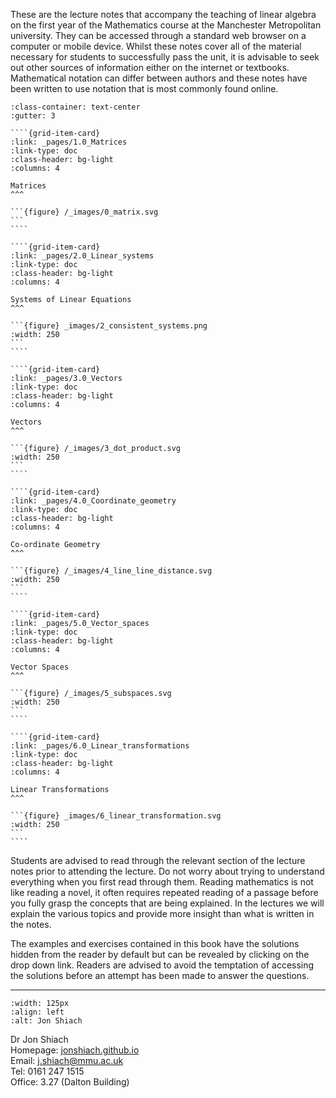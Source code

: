 

These are the lecture notes that accompany the teaching of linear algebra on the first year of the Mathematics course at the Manchester Metropolitan university. They can be accessed through a standard web browser on a computer or mobile device. Whilst these notes cover all of the material necessary for students to successfully pass the unit, it is advisable to seek out other sources of information either on the internet or textbooks. Mathematical notation can differ between authors and these notes have been written to use notation that is most commonly found online.

`````{grid} 1 1 2 3
:class-container: text-center
:gutter: 3

````{grid-item-card}
:link: _pages/1.0_Matrices
:link-type: doc
:class-header: bg-light
:columns: 4

Matrices
^^^

```{figure} /_images/0_matrix.svg
```
````

````{grid-item-card}
:link: _pages/2.0_Linear_systems
:link-type: doc
:class-header: bg-light
:columns: 4

Systems of Linear Equations
^^^

```{figure} _images/2_consistent_systems.png
:width: 250
```
````

````{grid-item-card}
:link: _pages/3.0_Vectors
:link-type: doc
:class-header: bg-light
:columns: 4

Vectors
^^^

```{figure} /_images/3_dot_product.svg
:width: 250
```
````

````{grid-item-card}
:link: _pages/4.0_Coordinate_geometry
:link-type: doc
:class-header: bg-light
:columns: 4

Co-ordinate Geometry
^^^

```{figure} /_images/4_line_line_distance.svg
:width: 250
```
````

````{grid-item-card}
:link: _pages/5.0_Vector_spaces
:link-type: doc
:class-header: bg-light
:columns: 4

Vector Spaces
^^^

```{figure} /_images/5_subspaces.svg
:width: 250
```
````

````{grid-item-card}
:link: _pages/6.0_Linear_transformations
:link-type: doc
:class-header: bg-light
:columns: 4

Linear Transformations
^^^

```{figure} _images/6_linear_transformation.svg
:width: 250
```
````
`````

Students are advised to read through the relevant section of the lecture notes prior to attending the lecture. Do not worry about trying to understand everything when you first read through them. Reading mathematics is not like reading a novel, it often requires repeated reading of a passage before you fully grasp the concepts that are being explained. In the lectures we will explain the various topics and provide more insight than what is written in the notes.

The examples and exercises contained in this book have the solutions hidden from the reader by default but can be revealed by clicking on the drop down link. Readers are advised to avoid the temptation of accessing the solutions before an attempt has been made to answer the questions.

---

```{image} ./_images/jon_Shiach.jpeg
:width: 125px
:align: left
:alt: Jon Shiach
```

Dr Jon Shiach <br>
Homepage: <a href="https://jonshiach.github.io/" target="_blank">jonshiach.github.io</a> <br>
Email: <a href="mailto:j.shiach@mmu.ac.uk">j.shiach@mmu.ac.uk</a> <br>
Tel: 0161 247 1515 <br>
Office: 3.27 (Dalton Building)
